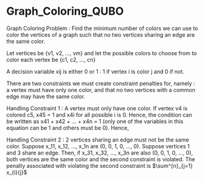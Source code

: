 # Graph_Coloring_QUBO

Graph Coloring Problem : Find the minimum number of colors we can use to color the vertices of a graph such that no two vertices sharing an edge are the same color. 

Let vertices be {v1, v2, ..., vm} and let the possible colors to choose from to color each vertex be {c1, c2, ..., cn}

A decision variable xij is either 0 or 1 : 1 if vertex i is color j and 0 if not. 

There are two constraints we must create constraint penalties for, namely : a vertex must have only one color, and that no two vertices with a common edge may have the same color. 

Handling Constraint 1 : A vertex must only have one color. 
If vertex v4 is colored c5, x45 = 1 and x4i for all possible i is 0. Hence, the condition can be written as x41 + x42 + ... + x4n = 1 (only one of the variables in this equation can be 1 and others must be 0). Hence, 

Handling Constraint 2 : 2 vertices sharing an edge must not be the same color. 
Suppose x_11, x_12, ..., x_1n are (0, 0, 1, 0, ..., 0). Suppose vertices 1 and 3 share an edge. Then, if x_31, x_32, ..., x_3n are also (0, 0, 1, 0, ..., 0), both vertices are the same color and the second constraint is violated. The penalty associated with violating the second constraint is $\sum^{n}_{j=1} x_{i}{j}$
